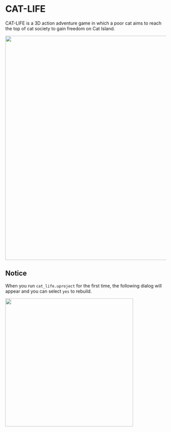 # CAT-LIFE
CAT-LIFE is a 3D action adventure game in which a poor cat aims to reach the top of cat society to gain freedom on Cat Island.

<img src="https://user-images.githubusercontent.com/84959376/233830383-4190f720-8d45-43ec-ad6f-004deb46aa17.png" width="700px">

## Notice
When you run `cat_life.uproject` for the first time, the following dialog will appear and you can select `yes` to rebuild.

<img src="https://user-images.githubusercontent.com/84959376/233832554-e92fe9cf-7c1e-4658-bfe1-4911e98595ad.png" width="400px">
